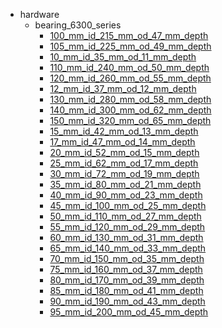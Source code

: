 * hardware
  * bearing_6300_series
    * [100_mm_id_215_mm_od_47_mm_depth](hardware/bearing_6300_series/100_mm_id_215_mm_od_47_mm_depth)
    * [105_mm_id_225_mm_od_49_mm_depth](hardware/bearing_6300_series/100_mm_id_215_mm_od_47_mm_depth/105_mm_id_225_mm_od_49_mm_depth)
    * [10_mm_id_35_mm_od_11_mm_depth](hardware/bearing_6300_series/100_mm_id_215_mm_od_47_mm_depth/105_mm_id_225_mm_od_49_mm_depth/10_mm_id_35_mm_od_11_mm_depth)
    * [110_mm_id_240_mm_od_50_mm_depth](hardware/bearing_6300_series/100_mm_id_215_mm_od_47_mm_depth/105_mm_id_225_mm_od_49_mm_depth/10_mm_id_35_mm_od_11_mm_depth/110_mm_id_240_mm_od_50_mm_depth)
    * [120_mm_id_260_mm_od_55_mm_depth](hardware/bearing_6300_series/100_mm_id_215_mm_od_47_mm_depth/105_mm_id_225_mm_od_49_mm_depth/10_mm_id_35_mm_od_11_mm_depth/110_mm_id_240_mm_od_50_mm_depth/120_mm_id_260_mm_od_55_mm_depth)
    * [12_mm_id_37_mm_od_12_mm_depth](hardware/bearing_6300_series/100_mm_id_215_mm_od_47_mm_depth/105_mm_id_225_mm_od_49_mm_depth/10_mm_id_35_mm_od_11_mm_depth/110_mm_id_240_mm_od_50_mm_depth/120_mm_id_260_mm_od_55_mm_depth/12_mm_id_37_mm_od_12_mm_depth)
    * [130_mm_id_280_mm_od_58_mm_depth](hardware/bearing_6300_series/100_mm_id_215_mm_od_47_mm_depth/105_mm_id_225_mm_od_49_mm_depth/10_mm_id_35_mm_od_11_mm_depth/110_mm_id_240_mm_od_50_mm_depth/120_mm_id_260_mm_od_55_mm_depth/12_mm_id_37_mm_od_12_mm_depth/130_mm_id_280_mm_od_58_mm_depth)
    * [140_mm_id_300_mm_od_62_mm_depth](hardware/bearing_6300_series/100_mm_id_215_mm_od_47_mm_depth/105_mm_id_225_mm_od_49_mm_depth/10_mm_id_35_mm_od_11_mm_depth/110_mm_id_240_mm_od_50_mm_depth/120_mm_id_260_mm_od_55_mm_depth/12_mm_id_37_mm_od_12_mm_depth/130_mm_id_280_mm_od_58_mm_depth/140_mm_id_300_mm_od_62_mm_depth)
    * [150_mm_id_320_mm_od_65_mm_depth](hardware/bearing_6300_series/100_mm_id_215_mm_od_47_mm_depth/105_mm_id_225_mm_od_49_mm_depth/10_mm_id_35_mm_od_11_mm_depth/110_mm_id_240_mm_od_50_mm_depth/120_mm_id_260_mm_od_55_mm_depth/12_mm_id_37_mm_od_12_mm_depth/130_mm_id_280_mm_od_58_mm_depth/140_mm_id_300_mm_od_62_mm_depth/150_mm_id_320_mm_od_65_mm_depth)
    * [15_mm_id_42_mm_od_13_mm_depth](hardware/bearing_6300_series/100_mm_id_215_mm_od_47_mm_depth/105_mm_id_225_mm_od_49_mm_depth/10_mm_id_35_mm_od_11_mm_depth/110_mm_id_240_mm_od_50_mm_depth/120_mm_id_260_mm_od_55_mm_depth/12_mm_id_37_mm_od_12_mm_depth/130_mm_id_280_mm_od_58_mm_depth/140_mm_id_300_mm_od_62_mm_depth/150_mm_id_320_mm_od_65_mm_depth/15_mm_id_42_mm_od_13_mm_depth)
    * [17_mm_id_47_mm_od_14_mm_depth](hardware/bearing_6300_series/100_mm_id_215_mm_od_47_mm_depth/105_mm_id_225_mm_od_49_mm_depth/10_mm_id_35_mm_od_11_mm_depth/110_mm_id_240_mm_od_50_mm_depth/120_mm_id_260_mm_od_55_mm_depth/12_mm_id_37_mm_od_12_mm_depth/130_mm_id_280_mm_od_58_mm_depth/140_mm_id_300_mm_od_62_mm_depth/150_mm_id_320_mm_od_65_mm_depth/15_mm_id_42_mm_od_13_mm_depth/17_mm_id_47_mm_od_14_mm_depth)
    * [20_mm_id_52_mm_od_15_mm_depth](hardware/bearing_6300_series/100_mm_id_215_mm_od_47_mm_depth/105_mm_id_225_mm_od_49_mm_depth/10_mm_id_35_mm_od_11_mm_depth/110_mm_id_240_mm_od_50_mm_depth/120_mm_id_260_mm_od_55_mm_depth/12_mm_id_37_mm_od_12_mm_depth/130_mm_id_280_mm_od_58_mm_depth/140_mm_id_300_mm_od_62_mm_depth/150_mm_id_320_mm_od_65_mm_depth/15_mm_id_42_mm_od_13_mm_depth/17_mm_id_47_mm_od_14_mm_depth/20_mm_id_52_mm_od_15_mm_depth)
    * [25_mm_id_62_mm_od_17_mm_depth](hardware/bearing_6300_series/100_mm_id_215_mm_od_47_mm_depth/105_mm_id_225_mm_od_49_mm_depth/10_mm_id_35_mm_od_11_mm_depth/110_mm_id_240_mm_od_50_mm_depth/120_mm_id_260_mm_od_55_mm_depth/12_mm_id_37_mm_od_12_mm_depth/130_mm_id_280_mm_od_58_mm_depth/140_mm_id_300_mm_od_62_mm_depth/150_mm_id_320_mm_od_65_mm_depth/15_mm_id_42_mm_od_13_mm_depth/17_mm_id_47_mm_od_14_mm_depth/20_mm_id_52_mm_od_15_mm_depth/25_mm_id_62_mm_od_17_mm_depth)
    * [30_mm_id_72_mm_od_19_mm_depth](hardware/bearing_6300_series/100_mm_id_215_mm_od_47_mm_depth/105_mm_id_225_mm_od_49_mm_depth/10_mm_id_35_mm_od_11_mm_depth/110_mm_id_240_mm_od_50_mm_depth/120_mm_id_260_mm_od_55_mm_depth/12_mm_id_37_mm_od_12_mm_depth/130_mm_id_280_mm_od_58_mm_depth/140_mm_id_300_mm_od_62_mm_depth/150_mm_id_320_mm_od_65_mm_depth/15_mm_id_42_mm_od_13_mm_depth/17_mm_id_47_mm_od_14_mm_depth/20_mm_id_52_mm_od_15_mm_depth/25_mm_id_62_mm_od_17_mm_depth/30_mm_id_72_mm_od_19_mm_depth)
    * [35_mm_id_80_mm_od_21_mm_depth](hardware/bearing_6300_series/100_mm_id_215_mm_od_47_mm_depth/105_mm_id_225_mm_od_49_mm_depth/10_mm_id_35_mm_od_11_mm_depth/110_mm_id_240_mm_od_50_mm_depth/120_mm_id_260_mm_od_55_mm_depth/12_mm_id_37_mm_od_12_mm_depth/130_mm_id_280_mm_od_58_mm_depth/140_mm_id_300_mm_od_62_mm_depth/150_mm_id_320_mm_od_65_mm_depth/15_mm_id_42_mm_od_13_mm_depth/17_mm_id_47_mm_od_14_mm_depth/20_mm_id_52_mm_od_15_mm_depth/25_mm_id_62_mm_od_17_mm_depth/30_mm_id_72_mm_od_19_mm_depth/35_mm_id_80_mm_od_21_mm_depth)
    * [40_mm_id_90_mm_od_23_mm_depth](hardware/bearing_6300_series/100_mm_id_215_mm_od_47_mm_depth/105_mm_id_225_mm_od_49_mm_depth/10_mm_id_35_mm_od_11_mm_depth/110_mm_id_240_mm_od_50_mm_depth/120_mm_id_260_mm_od_55_mm_depth/12_mm_id_37_mm_od_12_mm_depth/130_mm_id_280_mm_od_58_mm_depth/140_mm_id_300_mm_od_62_mm_depth/150_mm_id_320_mm_od_65_mm_depth/15_mm_id_42_mm_od_13_mm_depth/17_mm_id_47_mm_od_14_mm_depth/20_mm_id_52_mm_od_15_mm_depth/25_mm_id_62_mm_od_17_mm_depth/30_mm_id_72_mm_od_19_mm_depth/35_mm_id_80_mm_od_21_mm_depth/40_mm_id_90_mm_od_23_mm_depth)
    * [45_mm_id_100_mm_od_25_mm_depth](hardware/bearing_6300_series/100_mm_id_215_mm_od_47_mm_depth/105_mm_id_225_mm_od_49_mm_depth/10_mm_id_35_mm_od_11_mm_depth/110_mm_id_240_mm_od_50_mm_depth/120_mm_id_260_mm_od_55_mm_depth/12_mm_id_37_mm_od_12_mm_depth/130_mm_id_280_mm_od_58_mm_depth/140_mm_id_300_mm_od_62_mm_depth/150_mm_id_320_mm_od_65_mm_depth/15_mm_id_42_mm_od_13_mm_depth/17_mm_id_47_mm_od_14_mm_depth/20_mm_id_52_mm_od_15_mm_depth/25_mm_id_62_mm_od_17_mm_depth/30_mm_id_72_mm_od_19_mm_depth/35_mm_id_80_mm_od_21_mm_depth/40_mm_id_90_mm_od_23_mm_depth/45_mm_id_100_mm_od_25_mm_depth)
    * [50_mm_id_110_mm_od_27_mm_depth](hardware/bearing_6300_series/100_mm_id_215_mm_od_47_mm_depth/105_mm_id_225_mm_od_49_mm_depth/10_mm_id_35_mm_od_11_mm_depth/110_mm_id_240_mm_od_50_mm_depth/120_mm_id_260_mm_od_55_mm_depth/12_mm_id_37_mm_od_12_mm_depth/130_mm_id_280_mm_od_58_mm_depth/140_mm_id_300_mm_od_62_mm_depth/150_mm_id_320_mm_od_65_mm_depth/15_mm_id_42_mm_od_13_mm_depth/17_mm_id_47_mm_od_14_mm_depth/20_mm_id_52_mm_od_15_mm_depth/25_mm_id_62_mm_od_17_mm_depth/30_mm_id_72_mm_od_19_mm_depth/35_mm_id_80_mm_od_21_mm_depth/40_mm_id_90_mm_od_23_mm_depth/45_mm_id_100_mm_od_25_mm_depth/50_mm_id_110_mm_od_27_mm_depth)
    * [55_mm_id_120_mm_od_29_mm_depth](hardware/bearing_6300_series/100_mm_id_215_mm_od_47_mm_depth/105_mm_id_225_mm_od_49_mm_depth/10_mm_id_35_mm_od_11_mm_depth/110_mm_id_240_mm_od_50_mm_depth/120_mm_id_260_mm_od_55_mm_depth/12_mm_id_37_mm_od_12_mm_depth/130_mm_id_280_mm_od_58_mm_depth/140_mm_id_300_mm_od_62_mm_depth/150_mm_id_320_mm_od_65_mm_depth/15_mm_id_42_mm_od_13_mm_depth/17_mm_id_47_mm_od_14_mm_depth/20_mm_id_52_mm_od_15_mm_depth/25_mm_id_62_mm_od_17_mm_depth/30_mm_id_72_mm_od_19_mm_depth/35_mm_id_80_mm_od_21_mm_depth/40_mm_id_90_mm_od_23_mm_depth/45_mm_id_100_mm_od_25_mm_depth/50_mm_id_110_mm_od_27_mm_depth/55_mm_id_120_mm_od_29_mm_depth)
    * [60_mm_id_130_mm_od_31_mm_depth](hardware/bearing_6300_series/100_mm_id_215_mm_od_47_mm_depth/105_mm_id_225_mm_od_49_mm_depth/10_mm_id_35_mm_od_11_mm_depth/110_mm_id_240_mm_od_50_mm_depth/120_mm_id_260_mm_od_55_mm_depth/12_mm_id_37_mm_od_12_mm_depth/130_mm_id_280_mm_od_58_mm_depth/140_mm_id_300_mm_od_62_mm_depth/150_mm_id_320_mm_od_65_mm_depth/15_mm_id_42_mm_od_13_mm_depth/17_mm_id_47_mm_od_14_mm_depth/20_mm_id_52_mm_od_15_mm_depth/25_mm_id_62_mm_od_17_mm_depth/30_mm_id_72_mm_od_19_mm_depth/35_mm_id_80_mm_od_21_mm_depth/40_mm_id_90_mm_od_23_mm_depth/45_mm_id_100_mm_od_25_mm_depth/50_mm_id_110_mm_od_27_mm_depth/55_mm_id_120_mm_od_29_mm_depth/60_mm_id_130_mm_od_31_mm_depth)
    * [65_mm_id_140_mm_od_33_mm_depth](hardware/bearing_6300_series/100_mm_id_215_mm_od_47_mm_depth/105_mm_id_225_mm_od_49_mm_depth/10_mm_id_35_mm_od_11_mm_depth/110_mm_id_240_mm_od_50_mm_depth/120_mm_id_260_mm_od_55_mm_depth/12_mm_id_37_mm_od_12_mm_depth/130_mm_id_280_mm_od_58_mm_depth/140_mm_id_300_mm_od_62_mm_depth/150_mm_id_320_mm_od_65_mm_depth/15_mm_id_42_mm_od_13_mm_depth/17_mm_id_47_mm_od_14_mm_depth/20_mm_id_52_mm_od_15_mm_depth/25_mm_id_62_mm_od_17_mm_depth/30_mm_id_72_mm_od_19_mm_depth/35_mm_id_80_mm_od_21_mm_depth/40_mm_id_90_mm_od_23_mm_depth/45_mm_id_100_mm_od_25_mm_depth/50_mm_id_110_mm_od_27_mm_depth/55_mm_id_120_mm_od_29_mm_depth/60_mm_id_130_mm_od_31_mm_depth/65_mm_id_140_mm_od_33_mm_depth)
    * [70_mm_id_150_mm_od_35_mm_depth](hardware/bearing_6300_series/100_mm_id_215_mm_od_47_mm_depth/105_mm_id_225_mm_od_49_mm_depth/10_mm_id_35_mm_od_11_mm_depth/110_mm_id_240_mm_od_50_mm_depth/120_mm_id_260_mm_od_55_mm_depth/12_mm_id_37_mm_od_12_mm_depth/130_mm_id_280_mm_od_58_mm_depth/140_mm_id_300_mm_od_62_mm_depth/150_mm_id_320_mm_od_65_mm_depth/15_mm_id_42_mm_od_13_mm_depth/17_mm_id_47_mm_od_14_mm_depth/20_mm_id_52_mm_od_15_mm_depth/25_mm_id_62_mm_od_17_mm_depth/30_mm_id_72_mm_od_19_mm_depth/35_mm_id_80_mm_od_21_mm_depth/40_mm_id_90_mm_od_23_mm_depth/45_mm_id_100_mm_od_25_mm_depth/50_mm_id_110_mm_od_27_mm_depth/55_mm_id_120_mm_od_29_mm_depth/60_mm_id_130_mm_od_31_mm_depth/65_mm_id_140_mm_od_33_mm_depth/70_mm_id_150_mm_od_35_mm_depth)
    * [75_mm_id_160_mm_od_37_mm_depth](hardware/bearing_6300_series/100_mm_id_215_mm_od_47_mm_depth/105_mm_id_225_mm_od_49_mm_depth/10_mm_id_35_mm_od_11_mm_depth/110_mm_id_240_mm_od_50_mm_depth/120_mm_id_260_mm_od_55_mm_depth/12_mm_id_37_mm_od_12_mm_depth/130_mm_id_280_mm_od_58_mm_depth/140_mm_id_300_mm_od_62_mm_depth/150_mm_id_320_mm_od_65_mm_depth/15_mm_id_42_mm_od_13_mm_depth/17_mm_id_47_mm_od_14_mm_depth/20_mm_id_52_mm_od_15_mm_depth/25_mm_id_62_mm_od_17_mm_depth/30_mm_id_72_mm_od_19_mm_depth/35_mm_id_80_mm_od_21_mm_depth/40_mm_id_90_mm_od_23_mm_depth/45_mm_id_100_mm_od_25_mm_depth/50_mm_id_110_mm_od_27_mm_depth/55_mm_id_120_mm_od_29_mm_depth/60_mm_id_130_mm_od_31_mm_depth/65_mm_id_140_mm_od_33_mm_depth/70_mm_id_150_mm_od_35_mm_depth/75_mm_id_160_mm_od_37_mm_depth)
    * [80_mm_id_170_mm_od_39_mm_depth](hardware/bearing_6300_series/100_mm_id_215_mm_od_47_mm_depth/105_mm_id_225_mm_od_49_mm_depth/10_mm_id_35_mm_od_11_mm_depth/110_mm_id_240_mm_od_50_mm_depth/120_mm_id_260_mm_od_55_mm_depth/12_mm_id_37_mm_od_12_mm_depth/130_mm_id_280_mm_od_58_mm_depth/140_mm_id_300_mm_od_62_mm_depth/150_mm_id_320_mm_od_65_mm_depth/15_mm_id_42_mm_od_13_mm_depth/17_mm_id_47_mm_od_14_mm_depth/20_mm_id_52_mm_od_15_mm_depth/25_mm_id_62_mm_od_17_mm_depth/30_mm_id_72_mm_od_19_mm_depth/35_mm_id_80_mm_od_21_mm_depth/40_mm_id_90_mm_od_23_mm_depth/45_mm_id_100_mm_od_25_mm_depth/50_mm_id_110_mm_od_27_mm_depth/55_mm_id_120_mm_od_29_mm_depth/60_mm_id_130_mm_od_31_mm_depth/65_mm_id_140_mm_od_33_mm_depth/70_mm_id_150_mm_od_35_mm_depth/75_mm_id_160_mm_od_37_mm_depth/80_mm_id_170_mm_od_39_mm_depth)
    * [85_mm_id_180_mm_od_41_mm_depth](hardware/bearing_6300_series/100_mm_id_215_mm_od_47_mm_depth/105_mm_id_225_mm_od_49_mm_depth/10_mm_id_35_mm_od_11_mm_depth/110_mm_id_240_mm_od_50_mm_depth/120_mm_id_260_mm_od_55_mm_depth/12_mm_id_37_mm_od_12_mm_depth/130_mm_id_280_mm_od_58_mm_depth/140_mm_id_300_mm_od_62_mm_depth/150_mm_id_320_mm_od_65_mm_depth/15_mm_id_42_mm_od_13_mm_depth/17_mm_id_47_mm_od_14_mm_depth/20_mm_id_52_mm_od_15_mm_depth/25_mm_id_62_mm_od_17_mm_depth/30_mm_id_72_mm_od_19_mm_depth/35_mm_id_80_mm_od_21_mm_depth/40_mm_id_90_mm_od_23_mm_depth/45_mm_id_100_mm_od_25_mm_depth/50_mm_id_110_mm_od_27_mm_depth/55_mm_id_120_mm_od_29_mm_depth/60_mm_id_130_mm_od_31_mm_depth/65_mm_id_140_mm_od_33_mm_depth/70_mm_id_150_mm_od_35_mm_depth/75_mm_id_160_mm_od_37_mm_depth/80_mm_id_170_mm_od_39_mm_depth/85_mm_id_180_mm_od_41_mm_depth)
    * [90_mm_id_190_mm_od_43_mm_depth](hardware/bearing_6300_series/100_mm_id_215_mm_od_47_mm_depth/105_mm_id_225_mm_od_49_mm_depth/10_mm_id_35_mm_od_11_mm_depth/110_mm_id_240_mm_od_50_mm_depth/120_mm_id_260_mm_od_55_mm_depth/12_mm_id_37_mm_od_12_mm_depth/130_mm_id_280_mm_od_58_mm_depth/140_mm_id_300_mm_od_62_mm_depth/150_mm_id_320_mm_od_65_mm_depth/15_mm_id_42_mm_od_13_mm_depth/17_mm_id_47_mm_od_14_mm_depth/20_mm_id_52_mm_od_15_mm_depth/25_mm_id_62_mm_od_17_mm_depth/30_mm_id_72_mm_od_19_mm_depth/35_mm_id_80_mm_od_21_mm_depth/40_mm_id_90_mm_od_23_mm_depth/45_mm_id_100_mm_od_25_mm_depth/50_mm_id_110_mm_od_27_mm_depth/55_mm_id_120_mm_od_29_mm_depth/60_mm_id_130_mm_od_31_mm_depth/65_mm_id_140_mm_od_33_mm_depth/70_mm_id_150_mm_od_35_mm_depth/75_mm_id_160_mm_od_37_mm_depth/80_mm_id_170_mm_od_39_mm_depth/85_mm_id_180_mm_od_41_mm_depth/90_mm_id_190_mm_od_43_mm_depth)
    * [95_mm_id_200_mm_od_45_mm_depth](hardware/bearing_6300_series/100_mm_id_215_mm_od_47_mm_depth/105_mm_id_225_mm_od_49_mm_depth/10_mm_id_35_mm_od_11_mm_depth/110_mm_id_240_mm_od_50_mm_depth/120_mm_id_260_mm_od_55_mm_depth/12_mm_id_37_mm_od_12_mm_depth/130_mm_id_280_mm_od_58_mm_depth/140_mm_id_300_mm_od_62_mm_depth/150_mm_id_320_mm_od_65_mm_depth/15_mm_id_42_mm_od_13_mm_depth/17_mm_id_47_mm_od_14_mm_depth/20_mm_id_52_mm_od_15_mm_depth/25_mm_id_62_mm_od_17_mm_depth/30_mm_id_72_mm_od_19_mm_depth/35_mm_id_80_mm_od_21_mm_depth/40_mm_id_90_mm_od_23_mm_depth/45_mm_id_100_mm_od_25_mm_depth/50_mm_id_110_mm_od_27_mm_depth/55_mm_id_120_mm_od_29_mm_depth/60_mm_id_130_mm_od_31_mm_depth/65_mm_id_140_mm_od_33_mm_depth/70_mm_id_150_mm_od_35_mm_depth/75_mm_id_160_mm_od_37_mm_depth/80_mm_id_170_mm_od_39_mm_depth/85_mm_id_180_mm_od_41_mm_depth/90_mm_id_190_mm_od_43_mm_depth/95_mm_id_200_mm_od_45_mm_depth)
